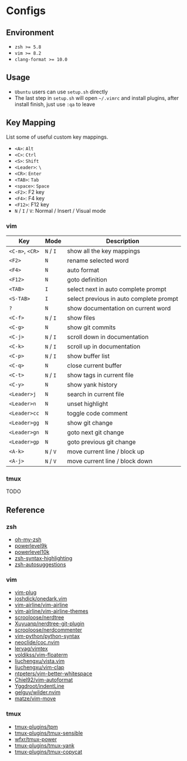 # Configs

## Environment

- `zsh >= 5.8`
- `vim >= 8.2`
- `clang-format >= 10.0`

## Usage

- `Ubuntu` users can use `setup.sh` directly
- The last step in `setup.sh` will open `~/.vimrc` and install plugins, after install finish, just use `:qa` to leave

## Key Mapping

List some of useful custom key mappings.

- `<A>`: `Alt`
- `<C>`: `Ctrl`
- `<S>`: `Shift`
- `<Leader>`: `\`
- `<CR>`: `Enter`
- `<TAB>`: `Tab`
- `<space>`: `Space`
- `<F2>`: F2 key
- `<F4>`: F4 key
- `<F12>`: F12 key
- `N` / `I` / `V`: Normal / Insert / Visual mode

### vim

|       Key       |    Mode    |               Description               |
| --------------- | ---------- | --------------------------------------- |
| `<C-m>`, `<CR>` | `N` / `I`  | show all the key mappings               |
| `<F2>`          | `N`        | rename selected word                    |
| `<F4>`          | `N`        | auto format                             |
| `<F12>`         | `N`        | goto definition                         |
| `<TAB>`         | `I`        | select next in auto complete prompt     |
| `<S-TAB>`       | `I`        | select previous in auto complete prompt |
| `?`             | `N`        | show documentation on current word      |
| `<C-f>`         | `N` / `I`  | show files                              |
| `<C-g>`         | `N`        | show git commits                        |
| `<C-j>`         | `N` / `I`  | scroll down in documentation            |
| `<C-k>`         | `N` / `I`  | scroll up in documentation              |
| `<C-p>`         | `N` / `I`  | show buffer list                        |
| `<C-q>`         | `N`        | close current buffer                    |
| `<C-t>`         | `N` / `I`  | show tags in current file               |
| `<C-y>`         | `N`        | show yank history                       |
| `<Leader>j`     | `N`        | search in current file                  |
| `<Leader>n`     | `N`        | unset highlight                         |
| `<Leader>cc`    | `N`        | toggle code comment                     |
| `<Leader>gg`    | `N`        | show git change                         |
| `<Leader>gn`    | `N`        | goto next git change                    |
| `<Leader>gp`    | `N`        | goto previous git change                |
| `<A-k>`         | `N` / `V`  | move current line / block up            |
| `<A-j>`         | `N` / `V`  | move current line / block down          |

### tmux

TODO

## Reference

### zsh

- [oh-my-zsh](https://github.com/ohmyzsh/ohmyzsh)
- [powerlevel9k](https://github.com/Powerlevel9k/powerlevel9k)
- [powerlevel10k](https://github.com/romkatv/powerlevel10k)
- [zsh-syntax-highlighting](https://github.com/zsh-users/zsh-syntax-highlighting)
- [zsh-autosuggestions](https://github.com/zsh-users/zsh-autosuggestions)

### vim

- [vim-plug](https://github.com/junegunn/vim-plug)
- [joshdick/onedark.vim](https://github.com/joshdick/onedark.vim)
- [vim-airline/vim-airline](https://github.com/vim-airline/vim-airline)
- [vim-airline/vim-airline-themes](https://github.com/vim-airline/vim-airline-themes)
- [scrooloose/nerdtree](https://github.com/scrooloose/nerdtree)
- [Xuyuanp/nerdtree-git-plugin](https://github.com/Xuyuanp/nerdtree-git-plugin)
- [scrooloose/nerdcommenter](https://github.com/scrooloose/nerdcommenter)
- [vim-python/python-syntax](https://github.com/vim-python/python-syntax)
- [neoclide/coc.nvim](https://github.com/neoclide/coc.nvim)
- [lervag/vimtex](https://github.com/lervag/vimtex)
- [voldikss/vim-floaterm](https://github.com/voldikss/vim-floaterm)
- [liuchengxu/vista.vim](https://github.com/liuchengxu/vista.vim)
- [liuchengxu/vim-clap](https://github.com/liuchengxu/vim-clap)
- [ntpeters/vim-better-whitespace](https://github.com/ntpeters/vim-better-whitespace)
- [Chiel92/vim-autoformat](https://github.com/Chiel92/vim-autoformat)
- [Yggdroot/indentLine](https://github.com/Yggdroot/indentLine)
- [gelguy/wilder.nvim](https://github.com/gelguy/wilder.nvim)
- [matze/vim-move](https://github.com/matze/vim-move)

### tmux

- [tmux-plugins/tpm](https://github.com/tmux-plugins/tpm)
- [tmux-plugins/tmux-sensible](https://github.com/tmux-plugins/tumx-sensible)
- [wfxr/tmux-power](https://github.com/wfxr/tmux-power)
- [tmux-plugins/tmux-yank](https://github.com/tmux-plugins/tmux-yank)
- [tmux-plugins/tmux-copycat](https://github.com/tmux-plugins/tmux-copycat)

